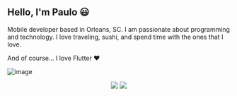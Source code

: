 ## Hello, I'm Paulo 😃
Mobile developer based in Orleans, SC. I am passionate about programming and technology. 
I love traveling, sushi, and spend time with the ones that I love.

And of course... I love Flutter ❤

![image](https://user-images.githubusercontent.com/15785437/146443482-75cc0f21-7bfa-4e3d-a884-1fd1171facf9.png)


<p align="center">
<a href="https://www.linkedin.com/in/paulo-vitor-oliveira-b7871510a/"><img src="https://img.shields.io/badge/linkedin-%230077B5.svg?&style=for-the-badge&logo=linkedin&logoColor=white"/></a>
<a href="https://codepen.io/plooliveira"><img src="https://img.shields.io/badge/codepen-%23E4405F.svg?&style=for-the-badge&logo=codepen&logoColor=white"/></a>

</p>
 
